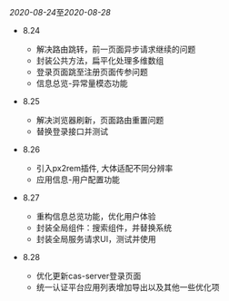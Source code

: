*2020-08-24*至*2020-08-28*

* 8.24 
  + 解决路由跳转，前一页面异步请求继续的问题
  + 封装公共方法，扁平化处理多维数组
  + 登录页面跳至注册页面传参问题
  + 信息总览-异常量模态功能

* 8.25
  + 解决浏览器刷新，页面路由重置问题
  + 替换登录接口并测试

* 8.26
  + 引入px2rem插件, 大体适配不同分辨率
  + 应用信息-用户配置功能

* 8.27
  + 重构信息总览功能，优化用户体验
  + 封装全局组件：搜索组件，并替换系统
  + 封装全局服务请求UI，测试并使用

* 8.28
  + 优化更新cas-server登录页面
  + 统一认证平台应用列表增加导出以及其他一些优化项
